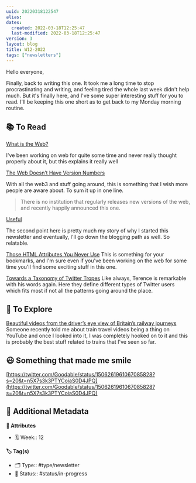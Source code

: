 ```yaml
---
uuid: 20220318122547
alias:
dates:
  created: 2022-03-18T12:25:47
  last-modified: 2022-03-18T12:25:47
version: 3
layout: blog
title: W12-2022
tags: ["newsletters"]
---
```


Hello everyone,

Finally, back to writing this one. It took me a long time to stop procrastinating and writing, and feeling tired the whole last week didn't help much. But it's finally here, and I've some super interesting stuff for you to read. I'll be keeping this one short as to get back to my Monday morning routine.

## 📚 To Read

[What is the Web?](https://blog.jim-nielsen.com/2022/what-is-the-web/)

I've been working on web for quite some time and never really thought properly about it, but this explains it really well

[The Web Doesn’t Have Version Numbers](https://css-irl.info/the-web-doesnt-have-version-numbers/)

With all the web3 and stuff going around, this is something that I wish more people are aware about. To sum it up in one line.

> There is no institution that regularly releases new versions of the web, and recently happily announced this one.

[Useful](https://russelldavies.typepad.com/planning/2022/03/useful.html)

The second point here is pretty much my story of why I started this newsletter and eventually, I'll go down the blogging path as well. So relatable.

[Those HTML Attributes You Never Use](https://www.smashingmagazine.com/2022/03/html-attributes-you-never-use/) This is something for your bookmarks, and I'm sure even if you've been working on the web for some time you'll find some exciting stuff in this one.

[Towards a Taxonomy of Twitter Tropes](https://shkspr.mobi/blog/2022/03/towards-a-taxonomy-of-twitter-types/) Like always, Terence is remarkable with his words again. Here they define different types of Twitter users which fits most if not all the patterns going around the place.

## 🔭 To Explore

[Beautiful videos from the driver’s eye view of Britain’s railway journeys](https://www.ianvisits.co.uk/articles/beautiful-videos-from-the-drivers-eye-view-of-britains-railway-journeys-52996/) Someone recently told me about train travel videos being a thing on YouTube and once I looked into it, I was completely hooked on to it and this is probably the best stuff related to trains that I've seen so far.

## 😃 Something that made me smile

[https://twitter.com/Goodable/status/1506261961067085828?s=20&t=n5X7s3k3PTYCoiaS0D4JPQ](https://twitter.com/Goodable/status/1506261961067085828?s=20&t=n5X7s3k3PTYCoiaS0D4JPQ)

## 📇 Additional Metadata

**🧰 Attributes**

- 🗓️ Week:: 12

**🏷 Tag(s)**

- 🗂 Type:: #type/newsletter
- 🏁 Status:: #status/in-progress
